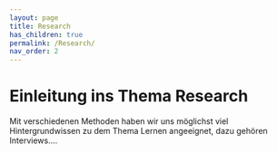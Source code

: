 ```yaml
---
layout: page
title: Research
has_children: true
permalink: /Research/
nav_order: 2
---
```


# Einleitung ins Thema Research

Mit verschiedenen Methoden haben wir uns möglichst viel Hintergrundwissen zu dem Thema Lernen angeeignet, dazu gehören Interviews....
